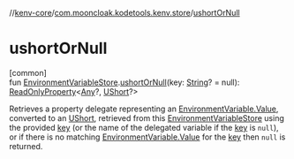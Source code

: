 //[kenv-core](../../index.md)/[com.mooncloak.kodetools.kenv.store](index.md)/[ushortOrNull](ushort-or-null.md)

# ushortOrNull

[common]\
fun [EnvironmentVariableStore](-environment-variable-store/index.md).[ushortOrNull](ushort-or-null.md)(key: [String](https://kotlinlang.org/api/core/kotlin-stdlib/kotlin/-string/index.html)? = null): [ReadOnlyProperty](https://kotlinlang.org/api/core/kotlin-stdlib/kotlin.properties/-read-only-property/index.html)&lt;[Any](https://kotlinlang.org/api/core/kotlin-stdlib/kotlin/-any/index.html)?, [UShort](https://kotlinlang.org/api/core/kotlin-stdlib/kotlin/-u-short/index.html)?&gt;

Retrieves a property delegate representing an [EnvironmentVariable.Value](../com.mooncloak.kodetools.kenv/-environment-variable/-value/index.md), converted to an [UShort](https://kotlinlang.org/api/core/kotlin-stdlib/kotlin/-u-short/index.html), retrieved from this [EnvironmentVariableStore](-environment-variable-store/index.md) using the provided [key](ushort-or-null.md) (or the name of the delegated variable if the [key](ushort-or-null.md) is `null`), or if there is no matching [EnvironmentVariable.Value](../com.mooncloak.kodetools.kenv/-environment-variable/-value/index.md) for the [key](ushort-or-null.md) then `null` is returned.
